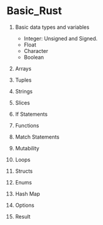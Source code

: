# Basic_Rust

1. Basic data types and variables
    * Integer: Unsigned and Signed.
    * Float
    * Character
    * Boolean

2. Arrays
3. Tuples
4. Strings
5. Slices
6. If Statements
7. Functions
8. Match Statements
9. Mutability
10. Loops
11. Structs
12. Enums
13. Hash Map
14. Options
15. Result